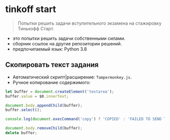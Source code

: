 
# tinkoff start

> Попытки решить задачи вступительного экзамена на стажировку Тинькофф Старт.

+ это попытки решить задачи собственными силами.
+ сборник ссылок на другие репозитории решений.
+ предпочитаемый язык: Python 3.8

## Скопировать текст задания

+ Автоматический скрипт|расширение: `Tampermonkey.js`.
+ Ручное копирование содержимого:

```javascript
let buffer = document.createElement('textarea');
buffer.value = $0.innerText;

document.body.appendChild(buffer);
buffer.select();

console.log(document.execCommand('copy') ? 'COPIED' : 'FAILED TO SEND TO CLIPBOARD');

document.body.removeChild(buffer);
delete buffer;
```
